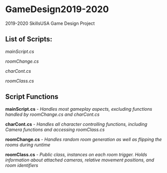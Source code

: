 # GameDesign2019-2020
2019-2020 SkillsUSA Game Design Project

## List of Scripts:

_mainScript.cs_

_roomChange.cs_

_charCont.cs_

_roomClass.cs_

## Script Functions

**mainScript.cs** - _Handles most gameplay aspects, excluding functions handled by roomChange.cs and charCont.cs_

**charCont.cs** - _Handles all character controlling functions, including Camera functions and accessing roomClass.cs_

**roomChange.cs** - _Handles random room generation as well as flipping the rooms during runtime_

**roomClass.cs** - _Public class, instances on each room trigger. Holds information about attached cameras, relative movement positions, and room identifiers_
